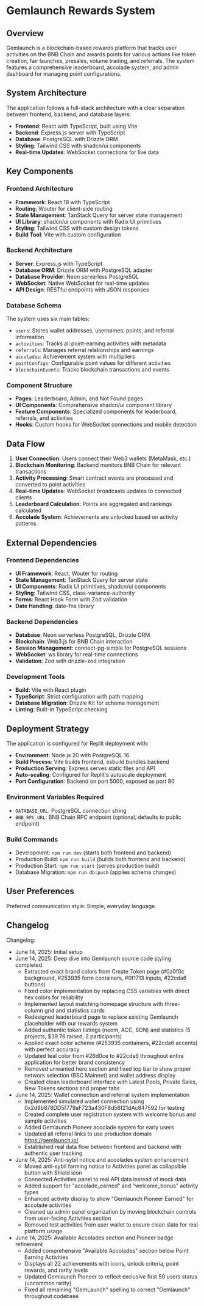 # Gemlaunch Rewards System

## Overview

Gemlaunch is a blockchain-based rewards platform that tracks user activities on the BNB Chain and awards points for various actions like token creation, fair launches, presales, volume trading, and referrals. The system features a comprehensive leaderboard, accolade system, and admin dashboard for managing point configurations.

## System Architecture

The application follows a full-stack architecture with a clear separation between frontend, backend, and database layers:

- **Frontend**: React with TypeScript, built using Vite
- **Backend**: Express.js server with TypeScript
- **Database**: PostgreSQL with Drizzle ORM
- **Styling**: Tailwind CSS with shadcn/ui components
- **Real-time Updates**: WebSocket connections for live data

## Key Components

### Frontend Architecture
- **Framework**: React 18 with TypeScript
- **Routing**: Wouter for client-side routing
- **State Management**: TanStack Query for server state management
- **UI Library**: shadcn/ui components with Radix UI primitives
- **Styling**: Tailwind CSS with custom design tokens
- **Build Tool**: Vite with custom configuration

### Backend Architecture
- **Server**: Express.js with TypeScript
- **Database ORM**: Drizzle ORM with PostgreSQL adapter
- **Database Provider**: Neon serverless PostgreSQL
- **WebSocket**: Native WebSocket for real-time updates
- **API Design**: RESTful endpoints with JSON responses

### Database Schema
The system uses six main tables:
- `users`: Stores wallet addresses, usernames, points, and referral information
- `activities`: Tracks all point-earning activities with metadata
- `referrals`: Manages referral relationships and earnings
- `accolades`: Achievement system with multipliers
- `pointConfigs`: Configurable point values for different activities
- `blockchainEvents`: Tracks blockchain transactions and events

### Component Structure
- **Pages**: Leaderboard, Admin, and Not Found pages
- **UI Components**: Comprehensive shadcn/ui component library
- **Feature Components**: Specialized components for leaderboard, referrals, and activities
- **Hooks**: Custom hooks for WebSocket connections and mobile detection

## Data Flow

1. **User Connection**: Users connect their Web3 wallets (MetaMask, etc.)
2. **Blockchain Monitoring**: Backend monitors BNB Chain for relevant transactions
3. **Activity Processing**: Smart contract events are processed and converted to point activities
4. **Real-time Updates**: WebSocket broadcasts updates to connected clients
5. **Leaderboard Calculation**: Points are aggregated and rankings calculated
6. **Accolade System**: Achievements are unlocked based on activity patterns

## External Dependencies

### Frontend Dependencies
- **UI Framework**: React, Wouter for routing
- **State Management**: TanStack Query for server state
- **UI Components**: Radix UI primitives, shadcn/ui components
- **Styling**: Tailwind CSS, class-variance-authority
- **Forms**: React Hook Form with Zod validation
- **Date Handling**: date-fns library

### Backend Dependencies
- **Database**: Neon serverless PostgreSQL, Drizzle ORM
- **Blockchain**: Web3.js for BNB Chain interaction
- **Session Management**: connect-pg-simple for PostgreSQL sessions
- **WebSocket**: ws library for real-time connections
- **Validation**: Zod with drizzle-zod integration

### Development Tools
- **Build**: Vite with React plugin
- **TypeScript**: Strict configuration with path mapping
- **Database Migration**: Drizzle Kit for schema management
- **Linting**: Built-in TypeScript checking

## Deployment Strategy

The application is configured for Replit deployment with:
- **Environment**: Node.js 20 with PostgreSQL 16
- **Build Process**: Vite builds frontend, esbuild bundles backend
- **Production Serving**: Express serves static files and API
- **Auto-scaling**: Configured for Replit's autoscale deployment
- **Port Configuration**: Backend on port 5000, exposed as port 80

### Environment Variables Required
- `DATABASE_URL`: PostgreSQL connection string
- `BNB_RPC_URL`: BNB Chain RPC endpoint (optional, defaults to public endpoint)

### Build Commands
- Development: `npm run dev` (starts both frontend and backend)
- Production Build: `npm run build` (builds both frontend and backend)
- Production Start: `npm run start` (serves production build)
- Database Migration: `npm run db:push` (applies schema changes)

## User Preferences

Preferred communication style: Simple, everyday language.

## Changelog

Changelog:
- June 14, 2025: Initial setup
- June 14, 2025: Deep dive into Gemlaunch source code styling completed
  - Extracted exact brand colors from Create Token page (#0a0f0c background, #253935 form containers, #0f1713 inputs, #22cda6 buttons)
  - Fixed color implementation by replacing CSS variables with direct hex colors for reliability
  - Implemented layout matching homepage structure with three-column grid and statistics cards
  - Redesigned leaderboard page to replace existing Gemlaunch placeholder with our rewards system
  - Added authentic token listings (neom, ACC, SON) and statistics (5 projects, $39.76 raised, 2 participants)
  - Applied exact color scheme (#253935 containers, #22cda6 accents) with perfect accuracy
  - Updated teal color from #26d0ce to #22cda6 throughout entire application for better brand consistency
  - Removed unwanted hero section and fixed top bar to show proper network selection (BSC Mainnet) and wallet address display
  - Created clean leaderboard interface with Latest Pools, Private Sales, New Tokens sections and proper tabs
- June 14, 2025: Wallet connection and referral system implementation
  - Implemented simulated wallet connection using 0x2d9b878DD5f779aF723a430F8d56f21dAc847592 for testing
  - Created complete user registration system with welcome bonus and sample activities
  - Added Gemlaunch Pioneer accolade system for early users
  - Updated all referral links to use production domain https://gemlaunch.io/
  - Established real data flow between frontend and backend with authentic user tracking
- June 14, 2025: Anti-sybil notice and accolades system enhancement
  - Moved anti-sybil farming notice to Activities panel as collapsible button with Shield icon
  - Connected Activities panel to real API data instead of mock data
  - Added support for "accolade_earned" and "welcome_bonus" activity types
  - Enhanced activity display to show "Gemlaunch Pioneer Earned" for accolade activities
  - Cleaned up admin panel organization by moving blockchain controls from user-facing Activities section
  - Removed test activities from user wallet to ensure clean slate for real platform usage
- June 14, 2025: Available Accolades section and Pioneer badge refinement
  - Added comprehensive "Available Accolades" section below Point Earning Activities
  - Displays all 22 achievements with icons, unlock criteria, point rewards, and rarity levels
  - Updated Gemlaunch Pioneer to reflect exclusive first 50 users status (uncommon rarity)
  - Fixed all remaining "GemLaunch" spelling to correct "Gemlaunch" throughout codebase